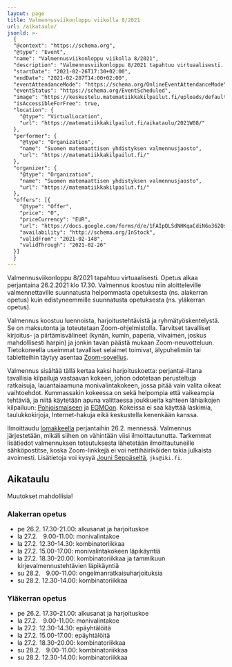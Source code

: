 ```yaml
---
layout: page
title: Valmennusviikonloppu viikolla 8/2021
url: /aikataulu/
jsonld: >-
  {
  "@context": "https://schema.org",
  "@type": "Event",
  "name": "Valmennusviikonloppu viikolla 8/2021",
  "description": "Valmennusviikonloppu 8/2021 tapahtuu virtuaalisesti. Tilaisuus alkaa perjantaina 26.2.2021 klo 17.30 ja jatkuu lauantaina ja sunnuntaina. Valmennus on maksutonta.",
  "startDate": "2021-02-26T17:30+02:00",
  "endDate": "2021-02-287T14:00+02:00",
  "eventAttendanceMode": "https://schema.org/OnlineEventAttendanceMode",
  "eventStatus": "https://schema.org/EventScheduled",
  "image": "https://keskustelu.matematiikkakilpailut.fi/uploads/default/original/1X/903d26f2a2a48285467275e06546a35b2f203482.png",
  "isAccessibleForFree": true,
  "location": {
    "@type": "VirtualLocation",
    "url": "https://matematiikkakilpailut.fi/aikataulu/2021W08/"
  },
  "performer": {
    "@type": "Organization",
    "name": "Suomen matemaattisen yhdistyksen valmennusjaosto",
    "url": "https://matematiikkakilpailut.fi/"
  },
  "organizer": {
    "@type": "Organization",
    "name": "Suomen matemaattisen yhdistyksen valmennusjaosto",
    "url": "https://matematiikkakilpailut.fi/"
  },
  "offers": [{
    "@type": "Offer",
    "price": "0",
    "priceCurrency": "EUR",
    "url": "https://docs.google.com/forms/d/e/1FAIpQLSdNHKqaCdiN6o362QsSGBU4i04pgyXDruRWH7wWxxQrt4-unw/viewform?hl=fi",
    "availability": "http://schema.org/InStock",
    "validFrom": "2021-02-148",
    "validThrough": "2021-02-26"
  }]
  }
---
```


Valmennusviikonloppu 8/2021 tapahtuu virtuaalisesti.
Opetus alkaa perjantaina 26.2.2021 klo 17.30.
Valmennus koostuu niin aloitteleville valmennettaville
suunnatusta helpommasta opetuksesta (ns. alakerran opetus)
kuin edistyneemmille suunnatusta opetuksesta (ns. yläkerran opetus).

Valmennus koostuu luennoista, harjoitustehtävistä ja
ryhmätyöskentelystä. Se on maksutonta ja toteutetaan Zoom-ohjelmistolla.
Tarvitset tavalliset kirjoitus- ja piirtämisvälineet (kynän, kumin, paperia,
viivaimen, joskus mahdollisesti harpin) ja jonkin tavan päästä mukaan
Zoom-neuvotteluun. Tietokoneella useimmat tavalliset selaimet toimivat,
älypuhelimiin tai tabletteihin täytyy asentaa [Zoom-sovellus](https://zoom.us/download).

Valmennus sisältää tällä kertaa kaksi harjoituskoetta: perjantai-iltana
tavallisia kilpailuja vastaavan kokeen, johon odotetaan perusteltuja ratkaisuja,
lauantaiaamuna monivalintakokeen, jossa pitää vain valita oikeat vaihtoehdot.
Kummassakin kokeessa on sekä helpompia että vaikeampia tehtäviä, ja niitä
käytetään apuna valittaessa joukkueita kahteen lähiaikojen kilpailuun:
[Pohjoismaiseen](/PM/) ja [EGMOon](/EGMO/).
Kokeissa ei saa käyttää laskimia, taulukkokirjoja, Internet-hakuja
eikä keskustella kenenkään kanssa.

Ilmoittaudu [lomakkeella] perjantaihin 26.2. mennessä.
Valmennus järjestetään, mikäli siihen on vähintään viisi ilmoittautunutta.
Tarkemmat lisätiedot valmennuksen toteutuksesta lähetetään
ilmoittautuneille sähköpostitse, koska Zoom-linkkejä ei voi nettihäiriköiden
takia julkaista avoimesti.
Lisätietoja voi kysyä [Jouni Seppäseltä](mailto:jks@iki.fi), `jks@iki.fi`.

[lomakkeella]: https://docs.google.com/forms/d/e/1FAIpQLSdNHKqaCdiN6o362QsSGBU4i04pgyXDruRWH7wWxxQrt4-unw/viewform?hl=fi


## Aikataulu

Muutokset mahdollisia!

### Alakerran opetus

- pe 26.2. 17.30-21.00: alkusanat ja harjoituskoe
- la 27.2.  9.00-11.00: monivalintakoe
- la 27.2. 12.30-14.30: kombinatoriikkaa
- la 27.2. 15.00-17.00: monivalintakokeen läpikäyntiä
- la 27.2. 18.30-20.00: kombinatoriikkaa ja tammikuun kirjevalmennustehtävien läpikäyntiä
- su 28.2.  9.00-11.00: ongelmanratkaisuharjoituksia
- su 28.2. 12.30-14.00: kombinatoriikkaa


### Yläkerran opetus

- pe 26.2. 17.30-21.00: alkusanat ja harjoituskoe
- la 27.2.  9.00-11.00: monivalintakoe
- la 27.2. 12.30-14.30: epäyhtälöitä
- la 27.2. 15.00-17.00: epäyhtälöitä
- la 27.2. 18.30-20.00: kombinatoriikkaa
- su 28.2.  9.00-11.00: kombinatoriikkaa
- su 28.2. 12.30-14.00: kombinatoriikkaa
